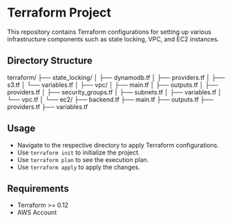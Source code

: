 # Terraform Project

This repository contains Terraform configurations for setting up various infrastructure components such as state locking, VPC, and EC2 instances.

## Directory Structure

terraform/ ├── state_locking/ │ ├── dynamodb.tf │ ├── providers.tf │ ├── s3.tf │ └── variables.tf │ ├── vpc/ │ ├── main.tf │ ├── outputs.tf │ ├── providers.tf │ ├── security_groups.tf │ ├── subnets.tf │ ├── variables.tf │ └── vpc.tf │ └── ec2/ ├── backend.tf ├── main.tf ├── outputs.tf ├── providers.tf ├── variables.tf


## Usage

- Navigate to the respective directory to apply Terraform configurations.
- Use `terraform init` to initialize the project.
- Use `terraform plan` to see the execution plan.
- Use `terraform apply` to apply the changes.

## Requirements

- Terraform >= 0.12
- AWS Account

